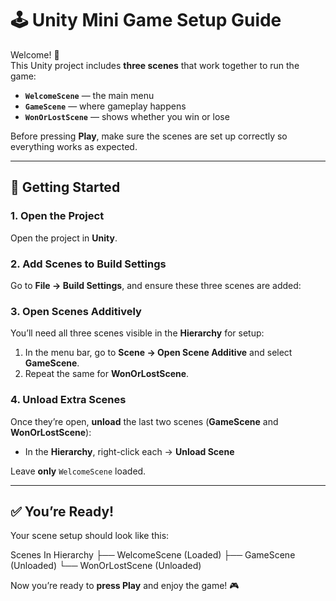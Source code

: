# 🕹️ Unity Mini Game Setup Guide

Welcome! 👋  
This Unity project includes **three scenes** that work together to run the game:

- **`WelcomeScene`** — the main menu  
- **`GameScene`** — where gameplay happens  
- **`WonOrLostScene`** — shows whether you win or lose  

Before pressing **Play**, make sure the scenes are set up correctly so everything works as expected.

---

## 🚀 Getting Started

### 1. Open the Project
Open the project in **Unity**.

### 2. Add Scenes to Build Settings
Go to **File → Build Settings**, and ensure these three scenes are added:

### 3. Open Scenes Additively
You’ll need all three scenes visible in the **Hierarchy** for setup:
1. In the menu bar, go to **Scene → Open Scene Additive** and select **GameScene**.  
2. Repeat the same for **WonOrLostScene**.

### 4. Unload Extra Scenes
Once they’re open, **unload** the last two scenes (**GameScene** and **WonOrLostScene**):

- In the **Hierarchy**, right-click each → **Unload Scene**

Leave **only** `WelcomeScene` loaded.

---

## ✅ You’re Ready!
Your scene setup should look like this:

Scenes In Hierarchy
├── WelcomeScene (Loaded)
├── GameScene (Unloaded)
└── WonOrLostScene (Unloaded)

Now you’re ready to **press Play** and enjoy the game! 🎮
